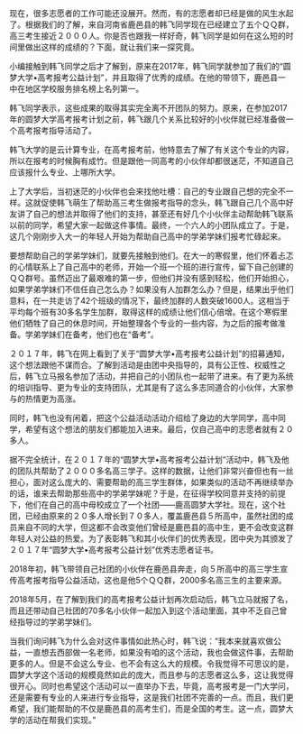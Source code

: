 现在，很多志愿者的工作可能还没展开。然而，有的志愿者却已经是做的风生水起了。根据我们的了解，来自河南省鹿邑县的韩飞同学现在已经建立了五个ＱＱ群，高三考生接近２０００人。你是否也跟我一样好奇，韩飞同学是如何在这么短的时间里做出这样的成绩的？下面，就让我们来一探究竟。

小编接触到韩飞同学之后才了解到，原来在2017年，韩飞同学就参加了我们的“圆梦大学•高考报考公益计划”，并且取得了优秀的成绩。在他的带领下，鹿邑县一中在地区学校服务排名榜上名列第一。

韩飞同学表示，这些成果的取得其实完全离不开团队的努力。原来，在参加2017年的圆梦大学高考报考计划之前，韩飞跟几个关系比较好的小伙伴就已经准备做一个高考报考指导活动了。

韩飞大学的是云计算专业，在高考报考前，他特意去了解了有关这个专业的内容，所以在报考的时候胸有成竹。但是跟他一同高考的小伙伴却都很迷茫，不知道自己应该报什么专业、上哪所大学。

上了大学后，当初迷茫的小伙伴也会来找他吐槽：自己的专业跟自己想的完全不一样。这就促使韩飞萌生了帮助高三考生做报考指导的念头，韩飞跟自己几个高中好友讲了自己的想法并取得了他们的支持，甚至还有好几个小伙伴主动帮助韩飞联系以前的同学，希望大家一起做这件事情。最终，一个六人的小团队成立了。于是，这几个刚刚步入大一的年轻人开始为帮助自己高中的学弟学妹们报考忙碌起来。

要想帮助自己的学弟学妹们，就要先接触到他们。在大一的寒假里，他们怀着忐忑的心情联系上了自己高中的老师，开始一个班一个班的进行宣传，留下自己创建的ＱＱ群号。虽然迈出了最艰难的第一步，但他们并没有感到轻松，他们开始担心，如果学弟学妹们不信任自己怎么办？如果没有人加群怎么办？但是，结果出乎他们意料，在一共走访了42个班级的情况下，最终加群的人数突破1600人。这相当于平均每个班有30多名学生加群，取得这样的成绩让他们信心倍增。在这个寒假里他们牺牲了自己的休息时间，开始整理各个专业的一些内容，为之后的报考做准备。学弟学妹们在备考，他们也在“备考”。

２０１７年，韩飞在网上看到了关于“圆梦大学•高考报考公益计划”的招募通知，这个想法跟他不谋而合。了解到活动是由团中央指导的，具有公正性、权威性之后，韩飞立马报名参加了活动，并把自己的小团队也一起带了进来。有了更为系统的培训指导、更为专业的支持团队，尤其是有了这么多志同道合的小伙伴，大家参与的热情更为高涨。

同时，韩飞也没有闲着，把这个公益活动活动介绍给了身边的大学同学，高中同学，希望有这个想法的朋友们都能加入进来。最后，仅自己高中的志愿者就有２０多人。

据不完全统计，在２０１７年的“圆梦大学•高考报考公益计划”活动中，韩飞及他的团队共帮助了２０００多名高三学子。这样的数据，让他们非常兴奋但也有一丝担心，面对这么庞大的、需要帮助的高三学生群体，如果类似的活动不再继续举办的话，谁来去帮助那些高中的学弟学妹呢？于是，在征得学校同意并支持的前提下，他们在自己的高中母校成立了一个社团——鹿高圆梦大学社。现在，这个社团，已经由原来的２０多人增长到７０多人，覆盖鹿邑县５所高中，虽然社团的成员来自不同的大学，但这都不会改变他们曾经是鹿邑县的高中生，更不会改变这群年轻人对公益的热爱。为了表彰韩飞和其小伙伴们的优秀表现，团中央为其颁发了２０１７年“圆梦大学•高考报考公益计划”优秀志愿者证书。

2018年初，韩飞带领自己社团的小伙伴在鹿邑县奔走，向５所高中的高三学生宣传高考报考指导公益活动，这也是他5个ＱＱ群，2000多名高三生的主要来源。

2018年5月，在了解到我们的高考报考公益计划再次启动后，韩飞立马就报了名，而且还带动自己社团的70多名小伙伴一起加入到这个活动里面，其中不乏自己曾经指导过的学弟学妹们。

当我们询问韩飞为什么会对这件事情如此热心时，韩飞说：“我本来就喜欢做公益，一直想去西部做一名老师，如果没有咱的这个活动，我也会做这件事，去帮助更多的人。但是不会这么专业、也不会有这么大的规模。令我觉得不可思议的是，圆梦大学这个活动的规模竟然如此的庞大，而且参与的志愿者这么多，这让我觉得很开心。同时也希望这个活动可以一直举办下去，毕竟，高考报考是一门大学问，还是需要有专业的人来进行专业指导，这是我们社团不完善的一点。而且，我们更希望，我们能帮助的不仅是鹿邑县的高考生们，而是全国的考生。这一点，圆梦大学的活动在帮我们实现。”
